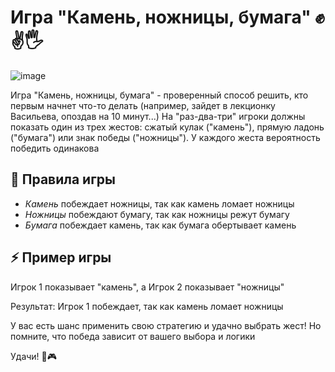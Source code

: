 # Игра "Камень, ножницы, бумага" ✊✌️🖐️

![image](https://github.com/wAkExGOD/rock-paper-scissors/assets/52173833/bd4041f4-4917-42e8-878c-112dc8d722cd)

Игра "Камень, ножницы, бумага" - проверенный способ решить, кто первым начнет что-то делать (например, зайдет в лекционку Васильева, опоздав на 10 минут...) На "раз-два-три" игроки должны показать один из трех жестов: сжатый кулак ("камень"), прямую ладонь ("бумага") или знак победы ("ножницы"). У каждого жеста вероятность победить одинакова

## 📜 Правила игры
- _Камень_ побеждает ножницы, так как камень ломает ножницы
- _Ножницы_ побеждают бумагу, так как ножницы режут бумагу
- _Бумага_ побеждает камень, так как бумага обертывает камень

## ⚡ Пример игры
Игрок 1 показывает "камень", а Игрок 2 показывает "ножницы"

Результат: Игрок 1 побеждает, так как камень ломает ножницы

У вас есть шанс применить свою стратегию и удачно выбрать жест! Но помните, что победа зависит от вашего выбора и логики

Удачи! 🤞🎮
